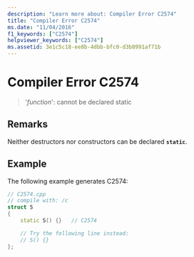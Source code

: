 ```yaml
---
description: "Learn more about: Compiler Error C2574"
title: "Compiler Error C2574"
ms.date: "11/04/2016"
f1_keywords: ["C2574"]
helpviewer_keywords: ["C2574"]
ms.assetid: 3e1c5c18-ee8b-4dbb-bfc0-d3b8991af71b
---
```

# Compiler Error C2574

> '*function*': cannot be declared static

## Remarks

Neither destructors nor constructors can be declared **`static`**.

## Example

The following example generates C2574:

```cpp
// C2574.cpp
// compile with: /c
struct S
{
    static S() {}   // C2574

    // Try the following line instead:
    // S() {}
};
```
